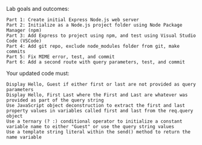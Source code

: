 Lab goals and outcomes:

    Part 1: Create initial Express Node.js web server
    Part 2: Initialize as a Node.js project folder using Node Package Manager (npm)
    Part 3: Add Express to project using npm, and test using Visual Studio Code (VSCode)
    Part 4: Add git repo, exclude node_modules folder from git, make commits
    Part 5: Fix MIME error, test, and commit
    Part 6: Add a second route with query parameters, test, and commit

Your updated code must:

    Display Hello, Guest if either first or last are not provided as query parameters
    Display Hello, First Last where the First and Last are whatever was provided as part of the query string
    Use JavaScript object deconstruction to extract the first and last property values in variables called first and last from the req.query object
    Use a ternary (? :) conditional operator to initialize a constant variable name to either "Guest" or use the query string values
    Use a template string literal within the send() method to return the name variable
